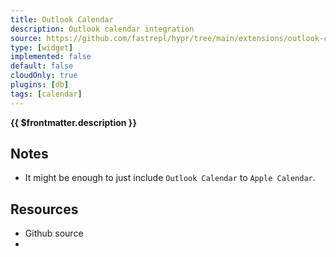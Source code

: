 ```yaml
---
title: Outlook Calendar
description: Outlook calendar integration
source: https://github.com/fastrepl/hypr/tree/main/extensions/outlook-calendar
type: [widget]
implemented: false
default: false
cloudOnly: true
plugins: [db]
tags: [calendar]
---
```


<TitleWithContributors :title="$frontmatter.title" />

**{{ $frontmatter.description }}**

<ExtensionTags :frontmatter="$frontmatter" />

## Notes

- It might be enough to just include `Outlook Calendar` to `Apple Calendar`.

## Resources

<ul>
  <li><a :href="$frontmatter.source">Github source</a></li>
  <li v-for="plugin in $frontmatter.plugins"><PluginLink :plugin /></li>
</ul>
